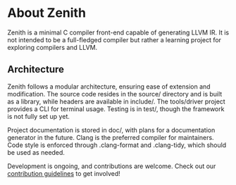 # About Zenith
Zenith is a minimal C compiler front-end capable of generating LLVM IR. It is not intended to be a full-fledged compiler but rather a learning project for exploring compilers and LLVM.

## Architecture
Zenith follows a modular architecture, ensuring ease of extension and modification. The source code resides in the source/ directory and is built as a library, while headers are available in include/. The tools/driver project provides a CLI for terminal usage. Testing is in test/, though the framework is not fully set up yet.

Project documentation is stored in doc/, with plans for a documentation generator in the future. Clang is the preferred compiler for maintainers. Code style is enforced through .clang-format and .clang-tidy, which should be used as needed.

Development is ongoing, and contributions are welcome. Check out our [contribution guidelines](../../CONTRIBUTING.md) to get involved!
